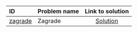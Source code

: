| ID | Problem name | Link to solution |
|:---|:---|:---:|
| [zagrade](https://open.kattis.com/problems/zagrade) | Zagrade | [Solution](https://github.com/versenyi98/kattis-solutions/tree/main/solutions/zagrade)|
